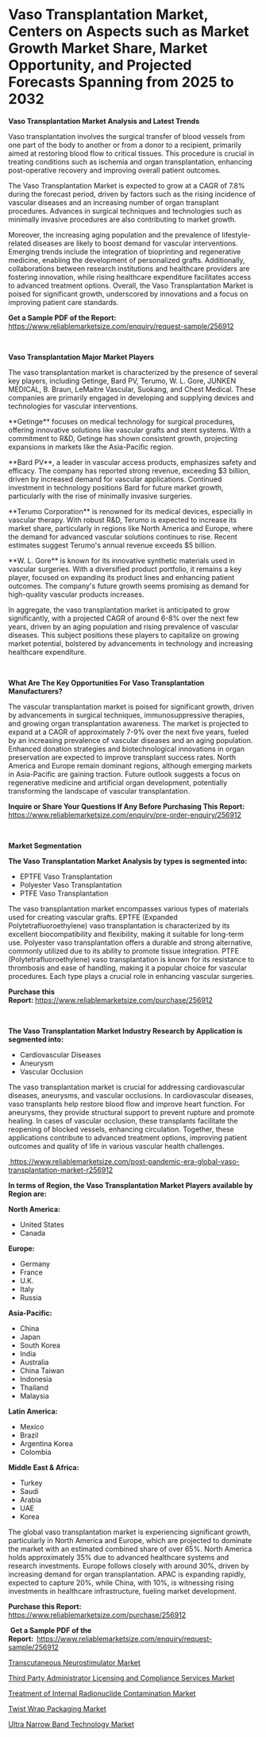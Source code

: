 <p><h1>Vaso Transplantation Market, Centers on Aspects such as Market Growth Market Share, Market Opportunity, and Projected Forecasts Spanning from 2025 to 2032</h1></p><p><strong>Vaso Transplantation Market Analysis and Latest Trends</strong></p>
<p><p>Vaso transplantation involves the surgical transfer of blood vessels from one part of the body to another or from a donor to a recipient, primarily aimed at restoring blood flow to critical tissues. This procedure is crucial in treating conditions such as ischemia and organ transplantation, enhancing post-operative recovery and improving overall patient outcomes.</p><p>The Vaso Transplantation Market is expected to grow at a CAGR of 7.8% during the forecast period, driven by factors such as the rising incidence of vascular diseases and an increasing number of organ transplant procedures. Advances in surgical techniques and technologies such as minimally invasive procedures are also contributing to market growth. </p><p>Moreover, the increasing aging population and the prevalence of lifestyle-related diseases are likely to boost demand for vascular interventions. Emerging trends include the integration of bioprinting and regenerative medicine, enabling the development of personalized grafts. Additionally, collaborations between research institutions and healthcare providers are fostering innovation, while rising healthcare expenditure facilitates access to advanced treatment options. Overall, the Vaso Transplantation Market is poised for significant growth, underscored by innovations and a focus on improving patient care standards.</p></p>
<p><strong>Get a Sample PDF of the Report:&nbsp;</strong> <a href="https://www.reliablemarketsize.com/enquiry/request-sample/256912?utm_campaign=2095&utm_medium=2&utm_source=Github&utm_content=ia&utm_term=30032025&utm_id=vaso-transplantation">https://www.reliablemarketsize.com/enquiry/request-sample/256912</a></p>
<p>&nbsp;</p>
<p><strong>Vaso Transplantation Major Market Players</strong></p>
<p><p>The vaso transplantation market is characterized by the presence of several key players, including Getinge, Bard PV, Terumo, W. L. Gore, JUNKEN MEDICAL, B. Braun, LeMaitre Vascular, Suokang, and Chest Medical. These companies are primarily engaged in developing and supplying devices and technologies for vascular interventions.</p><p>**Getinge** focuses on medical technology for surgical procedures, offering innovative solutions like vascular grafts and stent systems. With a commitment to R&D, Getinge has shown consistent growth, projecting expansions in markets like the Asia-Pacific region.</p><p>**Bard PV**, a leader in vascular access products, emphasizes safety and efficacy. The company has reported strong revenue, exceeding $3 billion, driven by increased demand for vascular applications. Continued investment in technology positions Bard for future market growth, particularly with the rise of minimally invasive surgeries.</p><p>**Terumo Corporation** is renowned for its medical devices, especially in vascular therapy. With robust R&D, Terumo is expected to increase its market share, particularly in regions like North America and Europe, where the demand for advanced vascular solutions continues to rise. Recent estimates suggest Terumo's annual revenue exceeds $5 billion.</p><p>**W. L. Gore** is known for its innovative synthetic materials used in vascular surgeries. With a diversified product portfolio, it remains a key player, focused on expanding its product lines and enhancing patient outcomes. The company's future growth seems promising as demand for high-quality vascular products increases.</p><p>In aggregate, the vaso transplantation market is anticipated to grow significantly, with a projected CAGR of around 6-8% over the next few years, driven by an aging population and rising prevalence of vascular diseases. This subject positions these players to capitalize on growing market potential, bolstered by advancements in technology and increasing healthcare expenditure.</p></p>
<p>&nbsp;</p>
<p><strong>What Are The Key Opportunities For Vaso Transplantation Manufacturers?</strong></p>
<p><p>The vascular transplantation market is poised for significant growth, driven by advancements in surgical techniques, immunosuppressive therapies, and growing organ transplantation awareness. The market is projected to expand at a CAGR of approximately 7-9% over the next five years, fueled by an increasing prevalence of vascular diseases and an aging population. Enhanced donation strategies and biotechnological innovations in organ preservation are expected to improve transplant success rates. North America and Europe remain dominant regions, although emerging markets in Asia-Pacific are gaining traction. Future outlook suggests a focus on regenerative medicine and artificial organ development, potentially transforming the landscape of vascular transplantation.</p></p>
<p><strong>Inquire or Share Your Questions If Any Before Purchasing This Report:</strong> <a href="https://www.reliablemarketsize.com/enquiry/pre-order-enquiry/256912?utm_campaign=2095&utm_medium=2&utm_source=Github&utm_content=ia&utm_term=30032025&utm_id=vaso-transplantation">https://www.reliablemarketsize.com/enquiry/pre-order-enquiry/256912</a></p>
<p>&nbsp;</p>
<p><strong>Market Segmentation</strong></p>
<p><strong>The Vaso Transplantation Market Analysis by types is segmented into:</strong></p>
<p><ul><li>EPTFE Vaso Transplantation</li><li>Polyester Vaso Transplantation</li><li>PTFE Vaso Transplantation</li></ul></p>
<p><p>The vaso transplantation market encompasses various types of materials used for creating vascular grafts. EPTFE (Expanded Polytetrafluoroethylene) vaso transplantation is characterized by its excellent biocompatibility and flexibility, making it suitable for long-term use. Polyester vaso transplantation offers a durable and strong alternative, commonly utilized due to its ability to promote tissue integration. PTFE (Polytetrafluoroethylene) vaso transplantation is known for its resistance to thrombosis and ease of handling, making it a popular choice for vascular procedures. Each type plays a crucial role in enhancing vascular surgeries.</p></p>
<p><strong>Purchase this Report:&nbsp;</strong><a href="https://www.reliablemarketsize.com/purchase/256912?utm_campaign=2095&utm_medium=2&utm_source=Github&utm_content=ia&utm_term=30032025&utm_id=vaso-transplantation">https://www.reliablemarketsize.com/purchase/256912</a></p>
<p>&nbsp;</p>
<p><strong>The Vaso Transplantation Market Industry Research by Application is segmented into:</strong></p>
<p><ul><li>Cardiovascular Diseases</li><li>Aneurysm</li><li>Vascular Occlusion</li></ul></p>
<p><p>The vaso transplantation market is crucial for addressing cardiovascular diseases, aneurysms, and vascular occlusions. In cardiovascular diseases, vaso transplants help restore blood flow and improve heart function. For aneurysms, they provide structural support to prevent rupture and promote healing. In cases of vascular occlusion, these transplants facilitate the reopening of blocked vessels, enhancing circulation. Together, these applications contribute to advanced treatment options, improving patient outcomes and quality of life in various vascular health challenges.</p></p>
<p><a href="https://www.reliablemarketsize.com/post-pandemic-era-global-vaso-transplantation-market-r256912?utm_campaign=2095&utm_medium=2&utm_source=Github&utm_content=ia&utm_term=30032025&utm_id=vaso-transplantation">&nbsp;https://www.reliablemarketsize.com/post-pandemic-era-global-vaso-transplantation-market-r256912</a></p>
<p><strong>In terms of Region, the Vaso Transplantation Market Players available by Region are:</strong></p>
<p>
    <p> <strong> North America: </strong>
        <ul>
            <li>United States</li>
            <li>Canada</li>
        </ul>
        </p> 
    <p> <strong> Europe: </strong>
        <ul>
            <li>Germany</li>
            <li>France</li>
            <li>U.K.</li>
            <li>Italy</li>
            <li>Russia</li>
        </ul>
        </p> 
    <p> <strong> Asia-Pacific: </strong>
        <ul>
            <li>China</li>
            <li>Japan</li>
            <li>South Korea</li>
            <li>India</li>
            <li>Australia</li>
            <li>China Taiwan</li>
            <li>Indonesia</li>
            <li>Thailand</li>
            <li>Malaysia</li>
        </ul>
        </p> 
    <p> <strong> Latin America: </strong>
        <ul>
            <li>Mexico</li>
            <li>Brazil</li>
            <li>Argentina Korea</li>
            <li>Colombia</li>
        </ul>
        </p> 
    <p> <strong> Middle East & Africa: </strong>
        <ul>
            <li>Turkey</li>
            <li>Saudi</li>
            <li>Arabia</li>
            <li>UAE</li>
            <li>Korea</li>
        </ul>
    </p>
    </p>
<p><p>The global vaso transplantation market is experiencing significant growth, particularly in North America and Europe, which are projected to dominate the market with an estimated combined share of over 65%. North America holds approximately 35% due to advanced healthcare systems and research investments. Europe follows closely with around 30%, driven by increasing demand for organ transplantation. APAC is expanding rapidly, expected to capture 20%, while China, with 10%, is witnessing rising investments in healthcare infrastructure, fueling market development.</p></p>
<p><strong>Purchase this Report: </strong><a href="https://www.reliablemarketsize.com/purchase/256912?utm_campaign=2095&utm_medium=2&utm_source=Github&utm_content=ia&utm_term=30032025&utm_id=vaso-transplantation">https://www.reliablemarketsize.com/purchase/256912</a></p>
<p>&nbsp;<strong>Get a Sample PDF of the Report:&nbsp;&nbsp;</strong><a href="https://www.reliablemarketsize.com/enquiry/request-sample/256912?utm_campaign=2095&utm_medium=2&utm_source=Github&utm_content=ia&utm_term=30032025&utm_id=vaso-transplantation">https://www.reliablemarketsize.com/enquiry/request-sample/256912</a></p>
<p><strong></strong></p>
<p><p><a href="https://github.com/parthplagaf6/Market-Research-Report-List-1/blob/main/transcutaneous-neurostimulator-market.md?utm_campaign=2095&utm_medium=2&utm_source=Github&utm_content=ia&utm_term=30032025&utm_id=vaso-transplantation">Transcutaneous Neurostimulator Market</a></p><p><a href="https://github.com/tandyorandby/Market-Research-Report-List-1/blob/main/third-party-administrator-licensing-and-compliance-services-market.md?utm_campaign=2095&utm_medium=2&utm_source=Github&utm_content=ia&utm_term=30032025&utm_id=vaso-transplantation">Third Party Administrator Licensing and Compliance Services Market</a></p><p><a href="https://github.com/estaykaleslo/Market-Research-Report-List-1/blob/main/treatment-of-internal-radionuclide-contamination-market.md?utm_campaign=2095&utm_medium=2&utm_source=Github&utm_content=ia&utm_term=30032025&utm_id=vaso-transplantation">Treatment of Internal Radionuclide Contamination Market</a></p><p><a href="https://github.com/abararybar2x/Market-Research-Report-List-1/blob/main/twist-wrap-packaging-market.md?utm_campaign=2095&utm_medium=2&utm_source=Github&utm_content=ia&utm_term=30032025&utm_id=vaso-transplantation">Twist Wrap Packaging Market</a></p><p><a href="https://github.com/shamprenadw7/Market-Research-Report-List-1/blob/main/ultra-narrow-band-technology-market.md?utm_campaign=2095&utm_medium=2&utm_source=Github&utm_content=ia&utm_term=30032025&utm_id=vaso-transplantation">Ultra Narrow Band Technology Market</a></p></p>